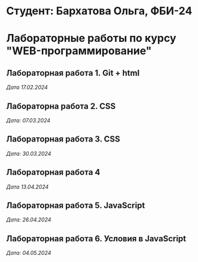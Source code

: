 # Студент: Бархатова Ольга, ФБИ-24

# Лабораторные работы по курсу "WEB-программирование"

## Лабораторная работа 1. Git + html

*Дата 17.02.2024*

## Лабораторна работа 2. CSS
*Дата: 07.03.2024*

## Лабораторная работа 3. CSS
*Дата: 30.03.2024*

## Лабораторная работа 4
*Дата 13.04.2024*

## Лабораторная работа 5. JavaScript
*Дата: 26.04.2024*

## Лабораторная работа 6.  Условия в JavaScript

*Дата: 04.05.2024*
